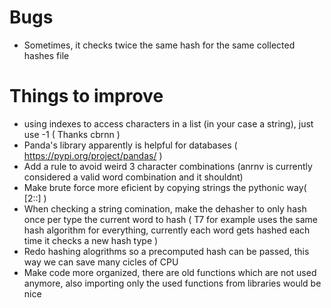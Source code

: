 # Bugs

- Sometimes, it checks twice the same hash for the same collected hashes file

# Things to improve

- using indexes to access characters in a list (in your case a string), just use -1 ( Thanks cbrnn )
- Panda's library apparently is helpful for databases ( https://pypi.org/project/pandas/ )
- Add a rule to avoid weird 3 character combinations (anrnv is currently considered a valid word combination and it shouldnt)
- Make brute force more eficient by copying strings the pythonic way( [2::] )
- When checking a string comination, make the dehasher to only hash once per type the current word to hash ( T7 for example uses the same hash algorithm for everything, currently each word gets hashed each time it checks a new hash type )
- Redo hashing alogrithms so a precomputed hash can be passed, this way we can save many cicles of CPU
- Make code more organized, there are old functions which are not used anymore, also importing only the used functions from libraries would be nice